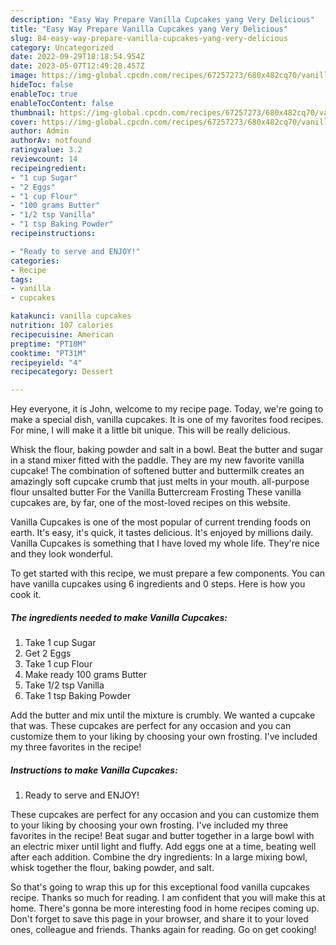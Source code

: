```yaml
---
description: "Easy Way Prepare Vanilla Cupcakes yang Very Delicious"
title: "Easy Way Prepare Vanilla Cupcakes yang Very Delicious"
slug: 84-easy-way-prepare-vanilla-cupcakes-yang-very-delicious
category: Uncategorized
date: 2022-09-29T18:18:54.954Z
date: 2023-05-07T12:49:28.457Z
image: https://img-global.cpcdn.com/recipes/67257273/680x482cq70/vanilla-cupcakes-recipe-main-photo.jpg
hideToc: false
enableToc: true
enableTocContent: false
thumbnail: https://img-global.cpcdn.com/recipes/67257273/680x482cq70/vanilla-cupcakes-recipe-main-photo.jpg
cover: https://img-global.cpcdn.com/recipes/67257273/680x482cq70/vanilla-cupcakes-recipe-main-photo.jpg
author: Admin
authorAv: notfound
ratingvalue: 3.2
reviewcount: 14
recipeingredient:
- "1 cup Sugar"
- "2 Eggs"
- "1 cup Flour"
- "100 grams Butter"
- "1/2 tsp Vanilla"
- "1 tsp Baking Powder"
recipeinstructions:

- "Ready to serve and ENJOY!"
categories:
- Recipe
tags:
- vanilla
- cupcakes

katakunci: vanilla cupcakes 
nutrition: 107 calories
recipecuisine: American
preptime: "PT10M"
cooktime: "PT31M"
recipeyield: "4"
recipecategory: Dessert

---
```



Hey everyone, it is John, welcome to my recipe page. Today, we're going to make a special dish, vanilla cupcakes. It is one of my favorites food recipes. For mine, I will make it a little bit unique. This will be really delicious.

Whisk the flour, baking powder and salt in a bowl. Beat the butter and sugar in a stand mixer fitted with the paddle. They are my new favorite vanilla cupcake! The combination of softened butter and buttermilk creates an amazingly soft cupcake crumb that just melts in your mouth. all-purpose flour unsalted butter For the Vanilla Buttercream Frosting These vanilla cupcakes are, by far, one of the most-loved recipes on this website.

Vanilla Cupcakes is one of the most popular of current trending foods on earth. It's easy, it's quick, it tastes delicious. It's enjoyed by millions daily. Vanilla Cupcakes is something that I have loved my whole life. They're nice and they look wonderful.


To get started with this recipe, we must prepare a few components. You can have vanilla cupcakes using 6 ingredients and 0 steps. Here is how you cook it.

<!--inarticleads1-->

##### The ingredients needed to make Vanilla Cupcakes:

1. Take 1 cup Sugar
1. Get 2 Eggs
1. Take 1 cup Flour
1. Make ready 100 grams Butter
1. Take 1/2 tsp Vanilla
1. Take 1 tsp Baking Powder


Add the butter and mix until the mixture is crumbly. We wanted a cupcake that was. These cupcakes are perfect for any occasion and you can customize them to your liking by choosing your own frosting. I&#39;ve included my three favorites in the recipe! 

<!--inarticleads2-->

##### Instructions to make Vanilla Cupcakes:


1. Ready to serve and ENJOY!

These cupcakes are perfect for any occasion and you can customize them to your liking by choosing your own frosting. I&#39;ve included my three favorites in the recipe! Beat sugar and butter together in a large bowl with an electric mixer until light and fluffy. Add eggs one at a time, beating well after each addition. Combine the dry ingredients: In a large mixing bowl, whisk together the flour, baking powder, and salt. 

So that's going to wrap this up for this exceptional food vanilla cupcakes recipe. Thanks so much for reading. I am confident that you will make this at home. There's gonna be more interesting food in home recipes coming up. Don't forget to save this page in your browser, and share it to your loved ones, colleague and friends. Thanks again for reading. Go on get cooking!
